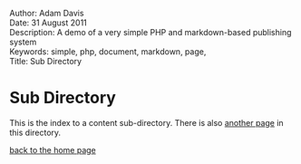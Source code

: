 Author: Adam Davis  
Date: 31 August 2011  
Description: A demo of a very simple PHP and markdown-based  publishing system   
Keywords: simple, php, document, markdown, page,   
Title: Sub Directory

Sub Directory
==================================================

This is the index to a content sub-directory.  There is also [another page](./sub/page) in this directory.

[back to the home page](../)